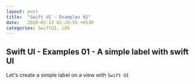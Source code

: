 ```yaml
---
layout: post
title:  "Swift UI - Examples 01"
date:   2020-02-13 02:20:55 +0530
categories: SwiftUI, iOS
---
```


## Swift UI - Examples 01 - A simple label with swift UI

Let's create a simple label on a view with ` Swift UI `
